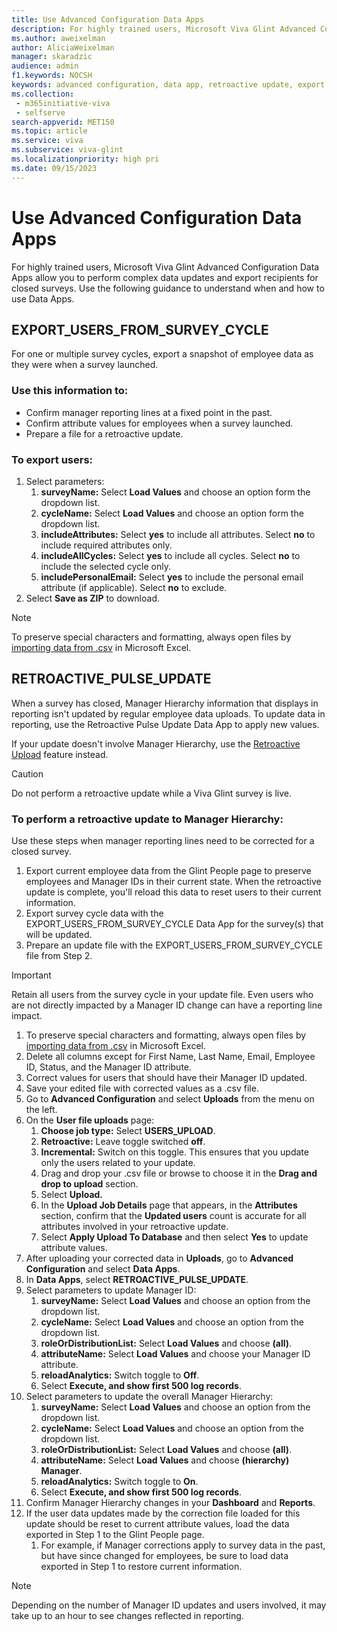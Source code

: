 ```yaml
---
title: Use Advanced Configuration Data Apps
description: For highly trained users, Microsoft Viva Glint Advanced Configuration Data Apps offer the ability to perform complex data updates and export recipients for closed surveys. 
ms.author: aweixelman
author: AliciaWeixelman
manager: skaradzic
audience: admin
f1.keywords: NOCSH
keywords: advanced configuration, data app, retroactive update, export users
ms.collection: 
 - m365initiative-viva
 - selfserve
search-appverid: MET150
ms.topic: article
ms.service: viva
ms.subservice: viva-glint
ms.localizationpriority: high pri
ms.date: 09/15/2023
---
```


# Use Advanced Configuration Data Apps

For highly trained users, Microsoft Viva Glint Advanced Configuration Data Apps allow you to perform complex data updates and export recipients for closed surveys. Use the following guidance to understand when and how to use Data Apps.

## EXPORT_USERS_FROM_SURVEY_CYCLE

For one or multiple survey cycles, export a snapshot of employee data as they were when a survey launched. 

### Use this information to:

- Confirm manager reporting lines at a fixed point in the past.
- Confirm attribute values for employees when a survey launched.
- Prepare a file for a retroactive update.

### To export users:

1. Select parameters:
   1. **surveyName:** Select **Load Values** and choose an option form the dropdown list.
   1. **cycleName:** Select **Load Values** and choose an option form the dropdown list.
   1. **includeAttributes:** Select **yes** to include all attributes. Select **no** to include required attributes only.
   1. **includeAllCycles:** Select **yes** to include all cycles. Select **no** to include the selected cycle only.
   1. **includePersonalEmail:** Select **yes** to include the personal email attribute (if applicable). Select **no** to exclude. 
1. Select **Save as ZIP** to download.

> [!NOTE]
> To preserve special characters and formatting, always open files by [importing data from .csv](https://go.microsoft.com/fwlink/?linkid=2247414) in Microsoft Excel.

## RETROACTIVE_PULSE_UPDATE

When a survey has closed, Manager Hierarchy information that displays in reporting isn't updated by regular employee data uploads. To update data in reporting, use the Retroactive Pulse Update Data App to apply new values.

If your update doesn't involve Manager Hierarchy, use the [Retroactive Upload](https://go.microsoft.com/fwlink/?linkid=2247341) feature instead.

> [!CAUTION]
> Do not perform a retroactive update while a Viva Glint survey is live.

### To perform a retroactive update to Manager Hierarchy:

Use these steps when manager reporting lines need to be corrected for a closed survey.

1. Export current employee data from the Glint People page to preserve employees and Manager IDs in their current state. When the retroactive update is complete, you'll reload this data to reset users to their current information.
1. Export survey cycle data with the EXPORT_USERS_FROM_SURVEY_CYCLE Data App for the survey(s) that will be updated.
1. Prepare an update file with the EXPORT_USERS_FROM_SURVEY_CYCLE file from Step 2.
> [!IMPORTANT]
> Retain all users from the survey cycle in your update file. Even users who are not directly impacted by a Manager ID change can have a reporting line impact.
   1. To preserve special characters and formatting, always open files by [importing data from .csv](https://go.microsoft.com/fwlink/?linkid=2247414) in Microsoft Excel.
   1. Delete all columns except for First Name, Last Name, Email, Employee ID, Status, and the Manager ID attribute.
   1. Correct values for users that should have their Manager ID updated.
   1. Save your edited file with corrected values as a .csv file.
1. Go to **Advanced Configuration** and select **Uploads** from the menu on the left.
1. On the **User file uploads** page:
   1. **Choose job type:** Select **USERS_UPLOAD**.
   1. **Retroactive:** Leave toggle switched **off**.
   1. **Incremental:** Switch on this toggle. This ensures that you update only the users related to your update.
   1. Drag and drop your .csv file or browse to choose it in the **Drag and drop to upload** section.
   1. Select **Upload.**
   1. In the **Upload Job Details** page that appears, in the **Attributes** section, confirm that the **Updated users** count is accurate for all attributes involved in your retroactive update.
   1. Select **Apply Upload To Database** and then select **Yes** to update attribute values.
1. After uploading your corrected data in **Uploads**, go to **Advanced Configuration** and select **Data Apps**.
1. In **Data Apps**, select **RETROACTIVE_PULSE_UPDATE**.
1. Select parameters to update Manager ID:
   1. **surveyName:** Select **Load Values** and choose an option from the dropdown list.
   1. **cycleName:** Select **Load Values** and choose an option from the dropdown list.
   1. **roleOrDistributionList:**  Select **Load Values** and choose **(all)**.
   1. **attributeName:**  Select **Load Values** and choose your Manager ID attribute. 
   1. **reloadAnalytics:** Switch toggle to **Off**.
   1. Select **Execute, and show first 500 log records**.
1. Select parameters to update the overall Manager Hierarchy:
   1. **surveyName:** Select **Load Values** and choose an option from the dropdown list.
   1. **cycleName:** Select **Load Values** and choose an option from the dropdown list.
   1. **roleOrDistributionList:**  Select **Load Values** and choose **(all)**.
   1. **attributeName:**  Select **Load Values** and choose **(hierarchy) Manager**.
   1. **reloadAnalytics:** Switch toggle to **On**.
   1. Select **Execute, and show first 500 log records**.    
1. Confirm Manager Hierarchy changes in your **Dashboard** and **Reports**.
1. If the user data updates made by the correction file loaded for this update should be reset to current attribute values, load the data exported in Step 1 to the Glint People page.
   1. For example, if Manager corrections apply to survey data in the past, but have since changed for employees, be sure to load data exported in Step 1 to restore current information.

> [!NOTE]
> Depending on the number of Manager ID updates and users involved, it may take up to an hour to see changes reflected in reporting.
